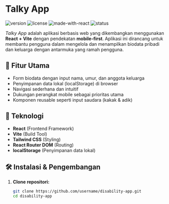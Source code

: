 # Talky App

![version](https://img.shields.io/badge/version-1.0.0-blue.svg)
![license](https://img.shields.io/badge/license-MIT-green.svg)
![made-with-react](https://img.shields.io/badge/Made%20with-React-blue.svg)
![status](https://img.shields.io/badge/status-mobile--first%20ready-success)

_Talky App_ adalah aplikasi berbasis web yang dikembangkan menggunakan **React + Vite** dengan pendekatan **mobile-first**. Aplikasi ini dirancang untuk membantu pengguna dalam mengelola dan menampilkan biodata pribadi dan keluarga dengan antarmuka yang ramah pengguna.

## 📱 Fitur Utama

- Form biodata dengan input nama, umur, dan anggota keluarga
- Penyimpanan data lokal (localStorage) di browser
- Navigasi sederhana dan intuitif
- Dukungan perangkat mobile sebagai prioritas utama
- Komponen reusable seperti input saudara (kakak & adik)

## 🚀 Teknologi

- **React** (Frontend Framework)
- **Vite** (Build Tool)
- **Tailwind CSS** (Styling)
- **React Router DOM** (Routing)
- **localStorage** (Penyimpanan data lokal)

## 🛠️ Instalasi & Pengembangan

1. **Clone repositori:**

   ```bash
   git clone https://github.com/username/disability-app.git
   cd disability-app
   ```
